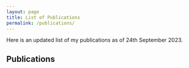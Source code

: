 ```yaml
---
layout: page
title: List of Publications
permalink: /publications/
---
```

Here is an updated list of my publications as of 24th September 2023. 

## Publications


